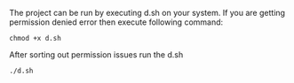 The project can be run by executing d.sh on your system. If you are getting permission denied error then execute following command:

    chmod +x d.sh

After sorting out permission issues run the d.sh

    ./d.sh
